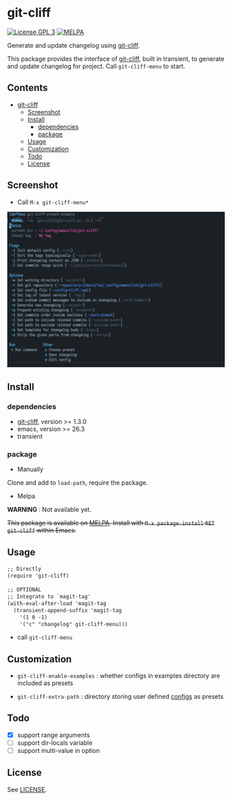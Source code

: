 # git-cliff

[![License GPL 3](https://img.shields.io/badge/license-GPL_3-green.svg?style=flat)](LICENSE)
[![MELPA](http://melpa.org/packages/git-cliff-badge.svg)](http://melpa.org/#/git-cliff)

Generate and update changelog using [git-cliff][git-cliff].

This package provides the interface of [git-cliff][git-cliff], built in transient, to
generate and update changelog for project. Call `git-cliff-menu` to start.

<!-- markdown-toc start -->

## Contents

- [git-cliff](#git-cliff)
  - [Screenshot](#screenshot)
  - [Install](#install)
    - [dependencies](#dependencies)
    - [package](#package)
  - [Usage](#usage)
  - [Customization](#customization)
  - [Todo](#todo)
  - [License](#license)

<!-- markdown-toc end -->

## Screenshot

- Call `M-x git-cliff-menu*`

![git-cliff-menu](image/git-cliff-menu.jpg)

## Install

### dependencies

- [git-cliff][git-cliff], version >= 1.3.0
- emacs, version >= 26.3
- transient

### package

- Manually

Clone and add to `load-path`, require the package.

- Melpa

**WARNING** : Not available yet.

~~This package is available on [MELPA]. Install with `M-x package-install` `RET` `git-cliff` within Emacs.~~

## Usage

```elisp
;; Directly
(require 'git-cliff)

;; OPTIONAL
;; Integrate to `magit-tag'
(with-eval-after-load 'magit-tag
  (transient-append-suffix 'magit-tag
    '(1 0 -1)
    '("c" "changelog" git-cliff-menu)))
```

- call `git-cliff-menu`

## Customization

- `git-cliff-enable-examples` : whether configs in examples directory are included as presets

- `git-cliff-extra-path` : directory storing user defined [configs](https://git-cliff.org/docs/configuration/) as presets

## Todo

- [x] support range arguments
- [ ] support dir-locals variable
- [ ] support multi-value in option

## License

See [LICENSE](LICENSE).

[melpa]: http://melpa.org/#/git-cliff
[git-cliff]: https://github.com/orhun/#it-cliff
